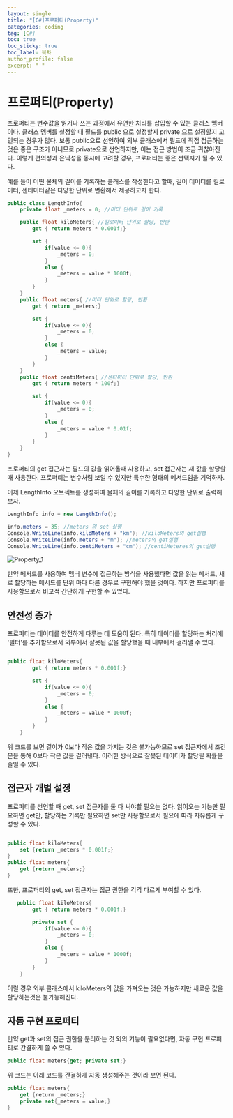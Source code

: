 ```yaml
---
layout: single
title: "[C#]프로퍼티(Property)"
categories: coding
tag: [C#]
toc: true
toc_sticky: true
toc_label: 목차
author_profile: false
excerpt: " "
---
```


# 프로퍼티(Property)

프로퍼티는 변수값을 읽거나 쓰는 과정에서 유연한 처리를 삽입할 수 있는 클래스 멤버이다. 클래스 멤버를 설정할 때 필드를 public 으로 설정할지 private 으로 설정할지 고민되는 경우가 많다. 보통 public으로 선언하여 외부 클래스에서 필드에 직접 접근하는 것은 좋은 구조가 아니므로 private으로 선언하지만, 이는 접근 방법이 조금 귀찮아진다. 이렇게 편의성과 은닉성을 동시에 고려할 경우, 프로퍼티는 좋은 선택지가 될 수 있다. <br/>

예를 들어 어떤 물체의 길이를 기록하는 클래스를 작성한다고 할때, 길이 데이터를 킬로미터, 센티미터같은 다양한 단위로 변환해서 제공하고자 한다.

```c#
public class LengthInfo{
    private float _meters = 0; //미터 단위로 길이 기록

    public float kiloMeters{ //킬로미터 단위로 할당, 반환
        get { return meters * 0.001f;}

        set {
            if(value <= 0){
                _meters = 0;
            }
            else {
                _meters = value * 1000f;
            }
        }
    }
    public float meters{ //미터 단위로 할당, 반환
        get { return _meters;}

        set {
            if(value <= 0){
                _meters = 0;
            }
            else {
                _meters = value;
            }
        }
    }
    public float centiMeters{ //센티미터 단위로 할당, 반환
        get { return meters * 100f;}

        set {
            if(value <= 0){
                _meters = 0;
            }
            else {
                _meters = value * 0.01f;
            }
        }
    }
}

```

프로퍼티의 get 접근자는 필드의 값을 읽어올때 사용하고, set 접근자는 새 값을 할당할 때 사용한다.
프로퍼티는 변수처럼 보일 수 있지만 특수한 형태의 메서드임을 기억하자. <br/>

이제 LengthInfo 오브젝트를 생성하여 물체의 길이를 기록하고 다양한 단위로 출력해보자.

```c#
LengthInfo info = new LengthInfo();

info.meters = 35; //meters 의 set 실행
Console.WriteLine(info.kiloMeters + "km"); //kiloMeters의 get실행
Console.WriteLine(info.meters + "m"); //meters의 get실행
Console.WriteLine(info.centiMeters + "cm"); //centiMeteres의 get실행

```

![Property_1]({{site.url}}/images/2025-03-13-property/Property_1.png)

만약 메서드를 사용하여 멤버 변수에 접근하는 방식을 사용했다면 값을 읽는 메서드, 새로 할당하는 메서드를 단위 마다 다른 경우로 구현해야 했을 것이다. 하지만 프로퍼티를 사용함으로서 비교적 간단하게 구현할 수 있었다.

## 안전성 증가

프로퍼티는 데이터를 안전하게 다루는 데 도움이 된다. 특히 데이터를 할당하는 처리에 '필터'를 추가함으로서 외부에서 잘못된 값을 할당했을 때 내부에서 걸러낼 수 있다.

```c#

public float kiloMeters{
        get { return meters * 0.001f;}

        set {
            if(value <= 0){
                _meters = 0;
            }
            else {
                _meters = value * 1000f;
            }
        }
    }

```

위 코드를 보면 길이가 0보다 작은 값을 가지는 것은 불가능하므로 set 접근자에서 조건문을 통해 0보다 작은 값을 걸러낸다. 이러한 방식으로 잘못된 데이터가 할당될 확률을 줄일 수 있다.

## 접근자 개별 설정

프로퍼티를 선언할 때 get, set 접근자를 둘 다 써야할 필요는 없다. 읽어오는 기능만 필요하면 get만, 할당하는 기록만 필요하면 set만 사용함으로서 필요에 따라 자유롭게 구성할 수 있다.

```c#

public float kiloMeters{
    set {return _meters * 0.001f;}
}
public float meters{
    get {return _meters;}
}

```

또한, 프로퍼티의 get, set 접근자는 접근 권한을 각각 다르게 부여할 수 있다.

```c#
   public float kiloMeters{
        get { return meters * 0.001f;}

        private set {
            if(value <= 0){
                _meters = 0;
            }
            else {
                _meters = value * 1000f;
            }
        }
    }

```

이럴 경우 외부 클래스에서 kiloMeters의 값을 가져오는 것은 가능하지만 새로운 값을 할당하는것은 불가능해진다.

## 자동 구현 프로퍼티

만약 get과 set의 접근 권한을 분리하는 것 외의 기능이 필요없다면, 자동 구현 프로퍼티로 간결하게 쓸 수 있다.

```c#
public float meters{get; private set;}
```

위 코드는 아래 코드를 간결하게 자동 생성해주는 것이라 보면 된다.

```c#
public float meters{
    get {returm _meters;}
    private set{_meters = value;}
}
```
